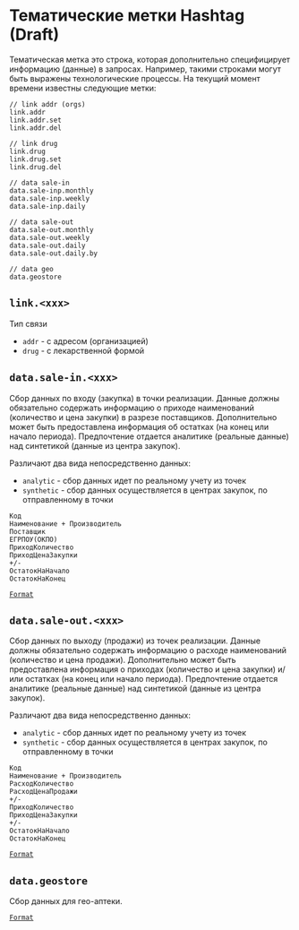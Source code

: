 # Тематические метки Hashtag (Draft) #

Тематическая метка это строка, которая дополнительно специфицирует информацию (данные) в запросах. Например, такими строками могут быть выражены технологические процессы. На текущий момент времени известны следующие метки:

```
// link addr (orgs)
link.addr
link.addr.set
link.addr.del

// link drug
link.drug
link.drug.set
link.drug.del

// data sale-in
data.sale-inp.monthly
data.sale-inp.weekly
data.sale-inp.daily

// data sale-out
data.sale-out.monthly
data.sale-out.weekly
data.sale-out.daily
data.sale-out.daily.by 

// data geo
data.geostore

```

## `link.<xxx>` ##

Тип связи 
* `addr` - с адресом (организацией)
* `drug` - с лекарственной формой

## `data.sale-in.<xxx>` ##

Сбор данных по входу (закупка) в точки реализации. Данные должны обязательно содержать информацию о приходе наименований (количество и цена закупки) в разрезе поставщиков. Дополнительно может быть предоставлена информация об остатках (на конец или начало периода). Предпочтение отдается аналитике (реальные данные) над синтетикой (данные из центра закупок).

Различают два вида непосредственно данных:
* `analytic` - сбор данных идет по реальному учету из точек
* `synthetic` - сбор данных осуществляется в центрах закупок, по отправленному в точки

```
Код
Наименование + Производитель
Поставщик
ЕГРПОУ(ОКПО)
ПриходКоличество
ПриходЦенаЗакупки
+/-
ОстатокНаНачало
ОстатокНаКонец
```
[`Format`][0]

## `data.sale-out.<xxx>` ##

Сбор данных по выходу (продажи) из точек реализации. Данные должны обязательно содержать информацию о расходе наименований (количество и цена продажи). Дополнительно может быть предоставлена информация о приходах (количество и цена закупки) и/или остатках (на конец или начало периода). Предпочтение отдается аналитике (реальные данные) над синтетикой (данные из центра закупок).

Различают два вида непосредственно данных:
* `analytic` - сбор данных идет по реальному учету из точек
* `synthetic` - сбор данных осуществляется в центрах закупок, по отправленному в точки

```
Код
Наименование + Производитель
РасходКоличество
РасходЦенаПродажи
+/- 
ПриходКоличество
ПриходЦенаЗакупки
+/-
ОстатокНаНачало
ОстатокНаКонец
```
[`Format`][0]

## `data.geostore` ##
Сбор данных для гео-аптеки.

[`Format`][1]

[0]: https://github.com/pharmbase/rfc/blob/master/src/fmt-sale.md
[1]: https://github.com/pharmbase/rfc/blob/master/src/fmt-geos.md
